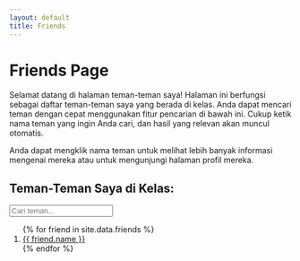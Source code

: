```yaml
---
layout: default
title: Friends
---
```


<div class="friends-container">

  <h1 class="page-title">Friends Page</h1>

  <!-- Deskripsi Halaman -->
  <p class="page-description">
    Selamat datang di halaman teman-teman saya! Halaman ini berfungsi sebagai daftar teman-teman saya yang berada di kelas. Anda dapat mencari teman dengan cepat menggunakan fitur pencarian di bawah ini. Cukup ketik nama teman yang ingin Anda cari, dan hasil yang relevan akan muncul otomatis.
  </p>
      <p class="page-note">
    Anda dapat mengklik nama teman untuk melihat lebih banyak informasi mengenai mereka atau untuk mengunjungi halaman profil mereka.
  </p>

  <h2 class="h2">Teman-Teman Saya di Kelas:</h2>
  </div>


  <!-- Fitur: Pencarian Teman -->
  <input type="text" id="searchInput" placeholder="Cari teman..." onkeyup="filterFriends()" class="friend-search">
  

  <!-- Pesan jika tidak ada teman yang ditemukan -->
  <p id="noResults" class="no-results-message" style="display: none;">Nama tidak ditemukan</p>

  <ol id="friendList" class="friends-list">
    {% for friend in site.data.friends %}
      <li class="friend-card">
        <a href="{{ friend.link }}" target="_blank">{{ friend.name }}</a>
      </li>
    {% endfor %}
  </ol>

  <!-- Catatan Penggunaan -->


<script>
  function filterFriends() {
    const input = document.getElementById('searchInput');
    const filter = input.value.toLowerCase();
    const list = document.getElementById('friendList');
    const items = list.getElementsByTagName('li');
    let found = false;

    // Menyembunyikan semua teman
    for (let i = 0; i < items.length; i++) {
      const a = items[i].getElementsByTagName("a")[0];
      const txtValue = a.textContent || a.innerText;
      // Menampilkan hanya teman yang cocok
      if (txtValue.toLowerCase().includes(filter)) {
        items[i].style.display = "";
        found = true;
      } else {
        items[i].style.display = "none";
      }
    }

    // Menampilkan atau menyembunyikan pesan "Nama tidak ditemukan"
    const noResultsMessage = document.getElementById('noResults');
    if (found === false && filter !== "") {
      noResultsMessage.style.display = "block"; // Tampilkan pesan
    } else {
      noResultsMessage.style.display = "none"; // Sembunyikan pesan
    }
  }

  // Fungsi untuk konfirmasi ketika mengklik teman
  function confirmFriendLink(event) {
    event.preventDefault(); // Mencegah link terbuka langsung

    const friendName = event.target.textContent; // Nama teman yang diklik

    // Menampilkan konfirmasi SweetAlert
    Swal.fire({
      title: 'Apakah Anda yakin?',
      text: `Anda akan diarahkan ke profil ${friendName}. Lanjutkan?`,
      icon: 'warning',
      showCancelButton: true,
      confirmButtonText: 'Ya, Buka Profil!',
      cancelButtonText: 'Batal',
      confirmButtonColor: '#3085d6',
      cancelButtonColor: '#d33'
    }).then((result) => {
      if (result.isConfirmed) {
        window.location.href = event.target.href; // Membuka link teman jika konfirmasi Ya
      }
    });
  }

  // Menambahkan event listener untuk setiap teman di daftar
  document.addEventListener('DOMContentLoaded', () => {
    const friendLinks = document.querySelectorAll('.friend-card a');
    friendLinks.forEach(link => {
      link.addEventListener('click', confirmFriendLink);
    });
  });
</script>
